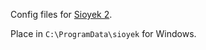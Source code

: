 Config files for [Sioyek 2](https://sioyek-documentation.readthedocs.io/en/latest/).

Place in `C:\ProgramData\sioyek` for Windows.

